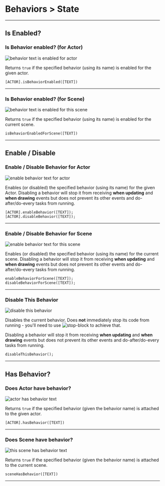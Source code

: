 # Behaviors > State

***

## Is Enabled?

### <a name="is-snippet-enableda"></a> Is Behavior enabled? (for Actor)

![behavior text is enabled for actor](http://static.stencyl.com/pedia2/block-images/behavior/state/is-snippet-enableda.png)

Returns `true` if the specified behavior (using its name) is enabled for the given actor.

```
[ACTOR].isBehaviorEnabled([TEXT])
```

***

### <a name="is-snippet-enabled"></a> Is Behavior enabled? (for Scene)

![behavior text is enabled for this scene](http://static.stencyl.com/pedia2/block-images/behavior/state/is-snippet-enabled.png)

Returns `true` if the specified behavior (using its name) is enabled for the current scene.

```
isBehaviorEnabledForScene([TEXT])
```

***

## Enable / Disable

### <a name="actor-enabledisable-snippet"></a> Enable / Disable Behavior for Actor

![enable behavior text for actor](http://static.stencyl.com/pedia2/block-images/behavior/state/actor-enabledisable-snippet.png)

Enables (or disabled) the specified behavior (using its name) for the given Actor. Disabling a behavior will stop it from receiving **when updating** and **when drawing** events but does not prevent its other events and do-after/do-every tasks from running.

```
[ACTOR].enableBehavior([TEXT]);
[ACTOR].disableBehavior([TEXT]);
```

***

### <a name="scene-enabledisable-snippet"></a> Enable / Disable Behavior for Scene

![enable behavior text for this scene](http://static.stencyl.com/pedia2/block-images/behavior/state/scene-enabledisable-snippet.png)

Enables (or disabled) the specified behavior (using its name) for the current scene. Disabling a behavior will stop it from receiving **when updating** and **when drawing** events but does not prevent its other events and do-after/do-every tasks from running.

```
enableBehaviorForScene([TEXT]);
disableBehaviorForScene([TEXT]);
```

***

### <a name="disable-snippet"></a> Disable This Behavior

![disable this behavior](http://static.stencyl.com/pedia2/block-images/behavior/state/disable-snippet.png)

Disables the current behavior. Does **not** immediately stop its code from running - you'll need to use ![stop-block](http://static.stencyl.com/pedia2/block-images/1%20-%20Flow/1%20-%20Loops/stop.png) to achieve that.

Disabling a behavior will stop it from receiving **when updating** and **when drawing** events but does not prevent its other events and do-after/do-every tasks from running.

```
disableThisBehavior();
```

***

## Has Behavior?

### <a name="has-snippet"></a> Does Actor have behavior?

![actor has behavior text](http://static.stencyl.com/pedia2/block-images/behavior/state/has-snippet.png)

Returns `true` if the specified behavior (given the behavior name) is attached to the given actor.

```
[ACTOR].hasBehavior([TEXT])
```

***

### <a name="scene-has-snippet"></a> Does Scene have behavior?

![this scene has behavior text](http://static.stencyl.com/pedia2/block-images/behavior/state/scene-has-snippet.png)

Returns `true` if the specified behavior (given the behavior name) is attached to the current scene.

```
sceneHasBehavior([TEXT])
```

***
